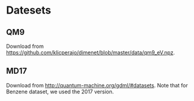 # Datesets
## QM9
Download from https://github.com/klicperajo/dimenet/blob/master/data/qm9_eV.npz.
## MD17
Download from http://quantum-machine.org/gdml/#datasets.
Note that for Benzene dataset, we used the 2017 version.

